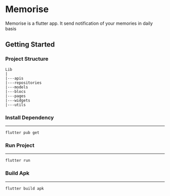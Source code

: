 # Memorise

Memorise is a flutter app.
It send notification of your memories in daily basis

## Getting Started

### Project Structure
```
Lib
|
|---apis
|---repositories
|---models
|---blocs
|---pages
|---widgets
|---utils
```


### Install Dependency
---
```
flutter pub get
```

### Run Project
---
```
flutter run
```

### Build Apk
---
```
flutter build apk
```